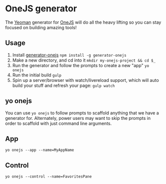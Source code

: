 # OneJS generator

The [Yeoman](http://yeoman.io/) generator for [OneJS](https://github.com/OneJSToolkit/onejs) will do all the heavy lifting so you can stay focused on building amazing tools!

## Usage

1. Install [generator-onejs](https://www.npmjs.org/package/generator-onejs) `npm install -g generator-onejs`
1. Make a new directory, and cd into it `mkdir my-onejs-project && cd $_`
1. Run the generator and follow the prompts to create a new "app" `yo onejs`
1. Run the initial build `gulp`
1. Spin up a server/browser with watch/livereload support, which will auto build your stuff and refresh your page: `gulp watch`

## yo onejs

You can use `yo onejs` to follow prompts to scaffold anything that we have a generator for. Alternately, power users may want to skip the prompts in order to scaffold with just command line arguments.

## App

`yo onejs --app --name=MyAppName`

## Control

`yo onejs --control --name=FavoritesPane`
